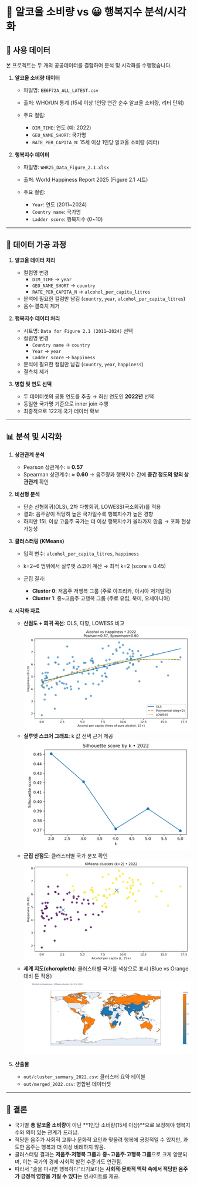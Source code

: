 # 🍺 알코올 소비량 vs 😀 행복지수 분석/시각화

## 📂 사용 데이터

본 프로젝트는 두 개의 공공데이터를 결합하여 분석 및 시각화를 수행했습니다.

1. **알코올 소비량 데이터**

   * 파일명: `EE6F72A_ALL_LATEST.csv`
   * 출처: WHO/UN 통계 (15세 이상 1인당 연간 순수 알코올 소비량, 리터 단위)
   * 주요 컬럼:

     * `DIM_TIME`: 연도 (예: 2022)
     * `GEO_NAME_SHORT`: 국가명
     * `RATE_PER_CAPITA_N`: 15세 이상 1인당 알코올 소비량 (리터)

2. **행복지수 데이터**

   * 파일명: `WHR25_Data_Figure_2.1.xlsx`
   * 출처: World Happiness Report 2025 (Figure 2.1 시트)
   * 주요 컬럼:

     * `Year`: 연도 (2011\~2024)
     * `Country name`: 국가명
     * `Ladder score`: 행복지수 (0\~10)

---

## 🔄 데이터 가공 과정

1. **알코올 데이터 처리**

   * 컬럼명 변경
        - `DIM_TIME` → `year`
        - `GEO_NAME_SHORT` → `country`
        - `RATE_PER_CAPITA_N` → `alcohol_per_capita_litres`
   * 분석에 필요한 컬럼만 남김 (`country`, `year`, `alcohol_per_capita_litres`)
   * 음수·결측치 제거

2. **행복지수 데이터 처리**

   * 시트명: `Data for Figure 2.1 (2011–2024)` 선택
   * 컬럼명 변경
        - `Country name` → `country`
        - `Year` → `year`
        - `Ladder score` → `happiness`
   * 분석에 필요한 컬럼만 남김 (`country`, `year`, `happiness`)
   * 결측치 제거

3. **병합 및 연도 선택**

   * 두 데이터셋의 공통 연도를 추출 → 최신 연도인 **2022년** 선택
   * 동일한 국가명 기준으로 inner join 수행
   * 최종적으로 122개 국가 데이터 확보

---

## 📊 분석 및 시각화

1. **상관관계 분석**

   * Pearson 상관계수: ≈ **0.57**
   * Spearman 상관계수: ≈ **0.60**
     → 음주량과 행복지수 간에 **중간 정도의 양의 상관관계** 확인

2. **비선형 분석**

   * 단순 선형회귀(OLS), 2차 다항회귀, LOWESS(국소회귀)를 적용
   * 결과: 음주량이 적당히 높은 국가일수록 행복지수가 높은 경향
   * 하지만 15L 이상 고음주 국가는 더 이상 행복지수가 올라가지 않음 → 포화 현상 가능성

3. **클러스터링 (KMeans)**

   * 입력 변수: `alcohol_per_capita_litres`, `happiness`
   * k=2\~6 범위에서 실루엣 스코어 계산 → 최적 k=2 (score ≈ 0.45)
   * 군집 결과:

     * **Cluster 0**: 저음주·저행복 그룹 (주로 아프리카, 아시아 저개발국)
     * **Cluster 1**: 중\~고음주·고행복 그룹 (주로 유럽, 북미, 오세아니아)

4. **시각화 자료**

   * **산점도 + 회귀 곡선**: OLS, 다항, LOWESS 비교
        ![non-linear analyze](out/scatter_fits_2022.png)
   * **실루엣 스코어 그래프**: k 값 선택 근거 제공
        ![silhouette score graph](out/k_silhouette_2022.png)
   * **군집 산점도**: 클러스터별 국가 분포 확인
        ![clusters scatter](out/clusters_scatter_2022.png)
   * **세계 지도(choropleth)**: 클러스터별 국가를 색상으로 표시 (Blue vs Orange 대비 톤 적용)
        ![clusters choropleth map](out/clusters_map_2022.png)

5. **산출물**
    * `out/cluster_summary_2022.csv`: 클러스터 요약 테이블
    * `out/merged_2022.csv`: 병합된 데이터셋
---

## 📌 결론

* 국가별 **총 알코올 소비량**이 아닌 \*\*1인당 소비량(15세 이상)\*\*으로 보정해야 행복지수와 의미 있는 관계가 드러남.
* 적당한 음주가 사회적 교류나 문화적 요인과 맞물려 행복에 긍정적일 수 있지만, 과도한 음주는 행복과 더 이상 비례하지 않음.
* 클러스터링 결과는 **저음주·저행복 그룹**과 **중\~고음주·고행복 그룹**으로 크게 양분되며, 이는 국가의 경제·사회적 발전 수준과도 연관됨.
* 따라서 "술을 마시면 행복하다"라기보다는 **사회적·문화적 맥락 속에서 적당한 음주가 긍정적 영향을 가질 수 있다**는 인사이트를 제공.
